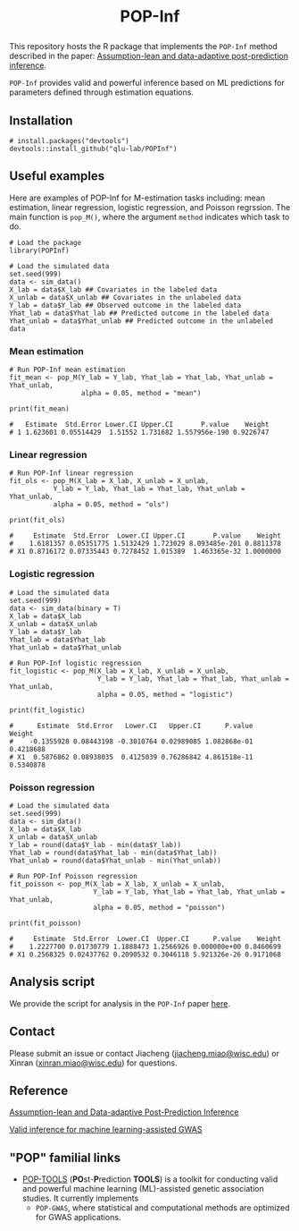 <h1 align="center">
<p> POP-Inf
</h1>

This repository hosts the R package that implements the `POP-Inf` method described in the paper: [Assumption-lean and data-adaptive post-prediction inference](https://arxiv.org/abs/2311.14220). 

`POP-Inf`  provides valid and powerful inference based on ML predictions for parameters defined through estimation equations.


## Installation         
```
# install.packages("devtools")
devtools::install_github("qlu-lab/POPInf")
```

## Useful examples
Here are examples of POP-Inf for M-estimation tasks including: mean estimation, linear regression, logistic regression, and Poisson regrssion. The main function is `pop_M()`, where the argument `method` indicates which task to do.


```
# Load the package
library(POPInf)

# Load the simulated data
set.seed(999)
data <- sim_data()
X_lab = data$X_lab ## Covariates in the labeled data
X_unlab = data$X_unlab ## Covariates in the unlabeled data
Y_lab = data$Y_lab ## Observed outcome in the labeled data
Yhat_lab = data$Yhat_lab ## Predicted outcome in the labeled data
Yhat_unlab = data$Yhat_unlab ## Predicted outcome in the unlabeled data
``````

### Mean estimation
```
# Run POP-Inf mean estimation
fit_mean <- pop_M(Y_lab = Y_lab, Yhat_lab = Yhat_lab, Yhat_unlab = Yhat_unlab,
                  alpha = 0.05, method = "mean")

print(fit_mean)

#   Estimate  Std.Error Lower.CI Upper.CI       P.value    Weight
# 1 1.623601 0.05514429  1.51552 1.731682 1.557956e-190 0.9226747
```

### Linear regression
```
# Run POP-Inf linear regression
fit_ols <- pop_M(X_lab = X_lab, X_unlab = X_unlab,
           Y_lab = Y_lab, Yhat_lab = Yhat_lab, Yhat_unlab = Yhat_unlab,
           alpha = 0.05, method = "ols")

print(fit_ols)

#     Estimate  Std.Error  Lower.CI Upper.CI       P.value    Weight
#    1.6181357 0.05351775 1.5132429 1.723029 8.093485e-201 0.8811378
# X1 0.8716172 0.07335443 0.7278452 1.015389  1.463365e-32 1.0000000
```

### Logistic regression
```
# Load the simulated data
set.seed(999)
data <- sim_data(binary = T)
X_lab = data$X_lab
X_unlab = data$X_unlab
Y_lab = data$Y_lab
Yhat_lab = data$Yhat_lab
Yhat_unlab = data$Yhat_unlab

# Run POP-Inf logistic regression
fit_logistic <- pop_M(X_lab = X_lab, X_unlab = X_unlab,
                      Y_lab = Y_lab, Yhat_lab = Yhat_lab, Yhat_unlab = Yhat_unlab,
                      alpha = 0.05, method = "logistic")

print(fit_logistic)

#      Estimate  Std.Error   Lower.CI   Upper.CI      P.value    Weight
#    -0.1355928 0.08443198 -0.3010764 0.02989085 1.082868e-01 0.4218688
# X1  0.5876862 0.08938035  0.4125039 0.76286842 4.861518e-11 0.5340878
```

### Poisson regression
```
# Load the simulated data
set.seed(999)
data <- sim_data()
X_lab = data$X_lab
X_unlab = data$X_unlab
Y_lab = round(data$Y_lab - min(data$Y_lab))
Yhat_lab = round(data$Yhat_lab - min(data$Yhat_lab))
Yhat_unlab = round(data$Yhat_unlab - min(Yhat_unlab))

# Run POP-Inf Poisson regression
fit_poisson <- pop_M(X_lab = X_lab, X_unlab = X_unlab,
                     Y_lab = Y_lab, Yhat_lab = Yhat_lab, Yhat_unlab = Yhat_unlab,
                     alpha = 0.05, method = "poisson")

print(fit_poisson)

#     Estimate  Std.Error  Lower.CI  Upper.CI      P.value    Weight
#    1.2227700 0.01730779 1.1888473 1.2566926 0.000000e+00 0.8460699
# X1 0.2568325 0.02437762 0.2090532 0.3046118 5.921326e-26 0.9171068
```

## Analysis script
We provide the script for analysis in the `POP-Inf` paper [here](https://github.com/jmiao24/POP-Inf_analysis).

## Contact 

Please submit an issue or contact Jiacheng (jiacheng.miao@wisc.edu) or Xinran (xinran.miao@wisc.edu) for questions.

## Reference
[Assumption-lean and Data-adaptive Post-Prediction Inference](https://arxiv.org/abs/2311.14220)

[Valid inference for machine learning-assisted GWAS](https://www.medrxiv.org/content/10.1101/2024.01.03.24300779v1)



## "POP" familial links
* [POP-TOOLS](https://github.com/qlu-lab/POP-TOOLS) (**PO**st-**P**rediction **TOOLS**) is a toolkit for conducting valid and powerful machine learning (ML)-assisted genetic association studies. It currently implements
  * `POP-GWAS`, where statistical and computational methods are optimized for GWAS applications.
